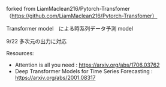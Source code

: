 forked from LiamMaclean216/Pytorch-Transfomer（https://github.com/LiamMaclean216/Pytorch-Transfomer）

Transformer model　による時系列データ予測 model

9/22
多次元の出力に対応

Resources:  
* Attention is all you need : https://arxiv.org/abs/1706.03762
* Deep Transformer Models for Time Series Forecasting : https://arxiv.org/abs/2001.08317


